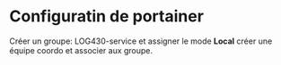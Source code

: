 # Configuratin de portainer

Créer un groupe: LOG430-service et assigner le mode **Local**
créer une équipe coordo et associer aux groupe.


